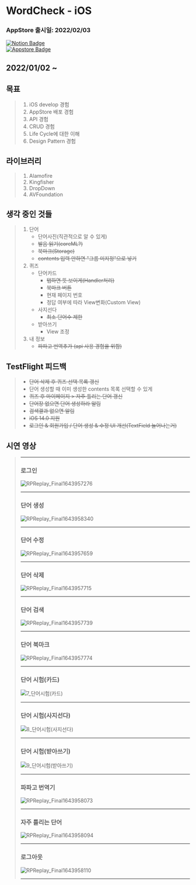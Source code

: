 # WordCheck - iOS 
### AppStore 출시일: 2022/02/03  
[![Notion Badge](https://img.shields.io/badge/-Notion-white?style=flat&logo=Notion&logoColor=black)](https://www.notion.so/WordCheck-43b78f5f3a0e4a7e9c75cc1d9be90314)  
[![Appstore Badge](https://img.shields.io/badge/-Appstore-white?style=flat&logo=Appstore&logoColor=#0D96F6)](https://apps.apple.com/kor/app/wordcheck/id1608211521)  
## 2022/01/02 ~
## 목표
>  1. iOS develop 경험
>  2. AppStore 배포 경험
>  3. API 경험
>  4. CRUD 경험
>  5. Life Cycle에 대한 이해
>  6. Design Pattern 경험
 
## 라이브러리
>  1. Alamofire
>  2. Kingfisher
>  3. DropDown
>  4. AVFoundation
 
## 생각 중인 것들
> 1. 단어  
>    * 단어사진(직관적으로 알 수 있게)
>    * ~~발음 읽기(coreML?)~~
>    * ~~북마크(Storage)~~  
>    * ~~contents 입력 안하면 "그룹 미지정"으로 넣기~~
> 2. 퀴즈  
>    * 단어카드
>       * ~~탭하면 뜻 보이게(Handler처리)~~
>       * ~~북마크 버튼~~
>       * 현재 페이지 번호
>       * 정답 여부에 따라 View변화(Custom View)
>    * 사지선다
>       * ~~최소 단어수 제한~~
>    * 받아쓰기
>       * View 조정
> 3. 내 정보
>    * ~~파파고 번역추가 (api 사용 경험을 위함)~~

## TestFlight 피드백
>   * ~~단어 삭제 후 퀴즈 선택 목록 갱신~~
>   * 단어 생성할 때 이미 생성한 contents 목록 선택할 수 있게
>   * ~~퀴즈 후 마이페이지 > 자주 틀리는 단어 갱신~~
>   * ~~단어장 없으면 단어 생성하라 알림~~
>   * ~~검색결과 없으면 알림~~
>   * ~~iOS 14.0 지원~~
>   * ~~로그인 & 회원가입 / 단어 생성 & 수정 UI 개선(TextField 늘어나는거)~~
>   

## 시연 영상
> ---
> ### 로그인
> ![RPReplay_Final1643957276](https://user-images.githubusercontent.com/49361214/152498972-0eca8d96-c9fb-4d3d-ba3e-d56fccbfb932.gif)
>  
> ---
> ### 단어 생성
> ![RPReplay_Final1643958340](https://user-images.githubusercontent.com/49361214/152499510-b8cfa9ec-c76b-450a-81c0-17c08d05e4a5.gif)
>   
> ---
> ### 단어 수정
> ![RPReplay_Final1643957659](https://user-images.githubusercontent.com/49361214/152499471-03f7a927-e335-48d7-84af-09461c1e8a38.gif)
>   
> ---   
> ### 단어 삭제
> ![RPReplay_Final1643957715](https://user-images.githubusercontent.com/49361214/152499668-89c21932-5006-42df-9e06-228c44a6059c.gif)
>   
> ---   
> ### 단어 검색
> ![RPReplay_Final1643957739](https://user-images.githubusercontent.com/49361214/152499534-9f4d4fa2-39e2-489f-8325-911e06e8edda.gif)
>   
> ---   
> ### 단어 북마크
> ![RPReplay_Final1643957774](https://user-images.githubusercontent.com/49361214/152499565-6f57ed99-3637-401f-99fd-1c5980446a27.gif)
>   
> ---   
> ### 단어 시험(카드)
> ![7_단어시험(카드)](https://user-images.githubusercontent.com/49361214/152500412-d7a62fec-c595-4d88-bb90-5999c87b6981.gif)
>   
> ---   
> ### 단어 시험(사지선다)
> ![8_단어시험(사지선다)](https://user-images.githubusercontent.com/49361214/152500441-dd299b8b-0329-42e8-86df-612e1db4d2c9.gif)
>   
> ---   
> ### 단어 시험(받아쓰기)
> ![9_단어시험(받아쓰기)](https://user-images.githubusercontent.com/49361214/152500464-65b8eac9-0f15-477b-9583-2b02611bb7de.gif)
>   
> ---   
> ### 파파고 번역기
> ![RPReplay_Final1643958073](https://user-images.githubusercontent.com/49361214/152500542-835ee3f6-efaf-44b1-9c02-bb27ce7531f3.gif)
>   
> ---   
> ### 자주 틀리는 단어
> ![RPReplay_Final1643958094](https://user-images.githubusercontent.com/49361214/152500560-f2016cf8-ec3f-4fb1-b9e9-f8c85dcc3bf6.gif)
>   
> ---   
> ### 로그아웃
> ![RPReplay_Final1643958110](https://user-images.githubusercontent.com/49361214/152500621-61f207ec-1dee-4560-9d24-cc9cedadae10.gif)
>  
> ---   

